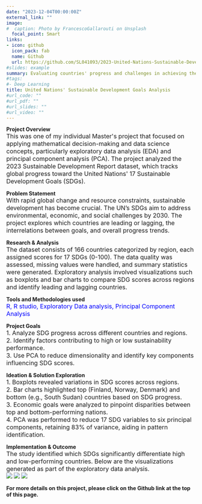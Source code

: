 ```yaml
---
date: "2023-12-04T00:00:00Z"
external_link: ""
image:
#  caption: Photo by FrancescoGallarouti on Unsplash
  focal_point: Smart
links:
- icon: github
  icon_pack: fab
  name: Github
  url: https://github.com/SL041093/2023-United-Nations-Sustainable-Development-Goals-Analysis
#slides: example
summary: Evaluating countries' progress and challenges in achieving the UNs' Sustainable Development Goals.
#tags:
#- Deep Learning
title: United Nations' Sustainable Development Goals Analysis
#url_code: ""
#url_pdf: ""
#url_slides: ""
#url_video: ""
---
```


**Project Overview**  
<span style="font-size: medium;"> This was one of my individual Master's project that focused on applying mathematical decision-making and data science concepts, particularly exploratory data analysis (EDA) and principal component analysis (PCA). The project analyzed the 2023 Sustainable Development Report dataset, which tracks global progress toward the United Nations' 17 Sustainable Development Goals (SDGs).</span>
  
**Problem Statement**  
<span style="font-size: medium;"> With rapid global change and resource constraints, sustainable development has become crucial. The UN’s SDGs aim to address environmental, economic, and social challenges by 2030. The project explores which countries are leading or lagging, the interrelations between goals, and overall progress trends. </span>
  
**Research & Analysis**  
<span style="font-size: medium;"> The dataset consists of 166 countries categorized by region, each assigned scores for 17 SDGs (0-100). The data quality was assessed, missing values were handled, and summary statistics were generated. Exploratory analysis involved visualizations such as boxplots and bar charts to compare SDG scores across regions and identify leading and lagging countries. </span>  

**Tools and Methodologies used**  
<span style="font-size: medium; color: blue;"> R, R studio, Exploratory Data analysis, Principal Component Analysis</span>  

**Project Goals**  
<span style="font-size: medium;"> 1. Analyze SDG progress across different countries and regions. </span>  
<span style="font-size: medium;"> 2. Identify factors contributing to high or low sustainability performance. </span>  
<span style="font-size: medium;"> 3. Use PCA to reduce dimensionality and identify key components influencing SDG scores.</span>  

**Ideation & Solution Exploration**  
<span style="font-size: medium;"> 1. Boxplots revealed variations in SDG scores across regions. </span>  
<span style="font-size: medium;"> 2. Bar charts highlighted top (Finland, Norway, Denmark) and bottom (e.g., South Sudan) countries based on SDG progress. </span>  
<span style="font-size: medium;"> 3. Economic goals were analyzed to pinpoint disparities between top and bottom-performing nations. </span>  
<span style="font-size: medium;"> 4. PCA was performed to reduce 17 SDG variables to six principal components, retaining 83% of variance, aiding in pattern identification. </span>  

**Implementation & Outcome**  
<span style="font-size: medium;"> The study identified which SDGs significantly differentiate high and low-performing countries. Below are the visualizations generated as part of the exploratory data analysis. </span>  
![](/Code5_201.jpg)
![](/Code6_201.jpg)
![](/Code7_201.jpg)
  
**For more details on this project, please click on the Github link at the top of this page.**
